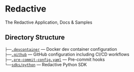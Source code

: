 # Redactive

The Redactive Application, Docs &amp; Samples

## Directory Structure

`├──`[`.devcontainer`](.devcontainer/) — Docker dev container configuration<br>
`├──`[`.github`](.github/) — GitHub configuration including CI/CD workflows<br>
`├──`[`.pre-commit-config.yaml`](.pre-commit-config.yaml) — Pre-commit hooks<br>
`└──`[`sdks/python`](sdks/python/) — Redactive Python SDK <br>
